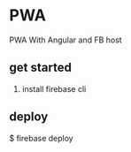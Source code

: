 # PWA
PWA With Angular and FB host

## get started
1. install firebase cli

## deploy 
$ firebase deploy
